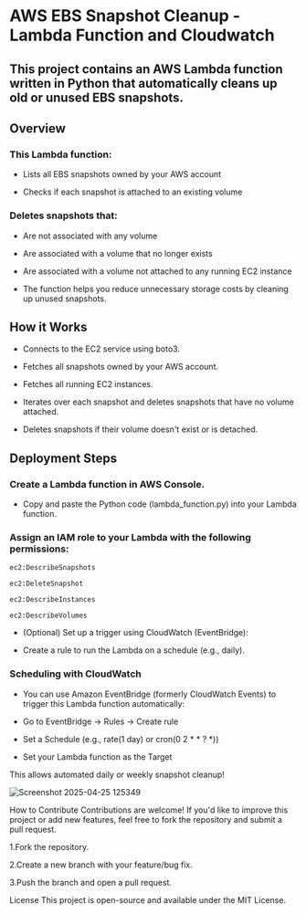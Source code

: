 # AWS EBS Snapshot Cleanup - Lambda Function and Cloudwatch
## This project contains an AWS Lambda function written in Python that automatically cleans up old or unused EBS snapshots.


 ## Overview
### This Lambda function:

 - Lists all EBS snapshots owned by your AWS account

 - Checks if each snapshot is attached to an existing volume

### Deletes snapshots that:

 - Are not associated with any volume

 - Are associated with a volume that no longer exists

 - Are associated with a volume not attached to any running EC2 instance

 - The function helps you reduce unnecessary storage costs by cleaning up unused snapshots.

## How it Works
 - Connects to the EC2 service using boto3.

 - Fetches all snapshots owned by your AWS account.

 - Fetches all running EC2 instances.

 - Iterates over each snapshot and deletes snapshots that have no volume attached.

 - Deletes snapshots if their volume doesn't exist or is detached.

 ## Deployment Steps
### Create a Lambda function in AWS Console.

   - Copy and paste the Python code (lambda_function.py) into your Lambda function.

### Assign an IAM role to your Lambda with the following permissions:

````
ec2:DescribeSnapshots

ec2:DeleteSnapshot

ec2:DescribeInstances

ec2:DescribeVolumes
````
- (Optional) Set up a trigger using CloudWatch (EventBridge):

- Create a rule to run the Lambda on a schedule (e.g., daily).

### Scheduling with CloudWatch
 - You can use Amazon EventBridge (formerly CloudWatch Events) to trigger this Lambda function automatically:

 - Go to EventBridge → Rules → Create rule

 - Set a Schedule (e.g., rate(1 day) or cron(0 2 * * ? *))

 - Set your Lambda function as the Target

This allows automated daily or weekly snapshot cleanup!

![Screenshot 2025-04-25 125349](https://github.com/user-attachments/assets/0aebbb8a-63e5-4b1d-bd1b-3e2537e54732)


How to Contribute Contributions are welcome! If you'd like to improve this project or add new features, feel free to fork the repository and submit a pull request.

1.Fork the repository.

2.Create a new branch with your feature/bug fix.

3.Push the branch and open a pull request.

License This project is open-source and available under the MIT License.





           
